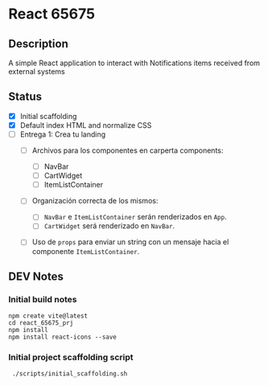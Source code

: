 # React 65675

## Description

A simple React application to interact with Notifications items received from external systems



## Status
- [X] Initial scaffolding
- [X] Default index HTML and normalize CSS
- [ ] Entrega 1: Crea tu landing
    -  [ ] Archivos para los componentes en carperta components:
        - [ ] NavBar
        - [ ] CartWidget
        - [ ] ItemListContainer

    - [ ] Organización correcta de los mismos:
        - [ ] `NavBar` e `ItemListContainer` serán renderizados en `App`.
        - [ ] `CartWidget` será renderizado en `NavBar`.

    - [ ] Uso de `props` para enviar un string con un mensaje hacia el componente `ItemListContainer`.


## DEV Notes

### Initial build notes

```
npm create vite@latest
cd react_65675_prj
npm install
npm install react-icons --save
```

### Initial project scaffolding script

```
 ./scripts/initial_scaffolding.sh  
```
